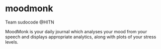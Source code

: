 # moodmonk

Team sudocode @HITN

MoodMonk is your daily journal which analyses your mood from your speech and displays appropriate analytics, along with plots of your stress levels.
